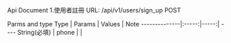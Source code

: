 Api Document
1.使用者註冊 
  URL: /api/v1/users/sign_up  POST
  
  Parms and type
        Type           | Params  | Values | Note
    --------------|:-----:|-----:| ----
    String(必填)    | phone |   |  
